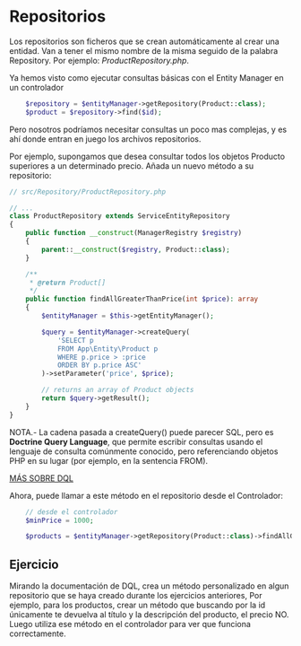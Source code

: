# Repositorios 
Los repositorios son ficheros que se crean automáticamente al crear una entidad. Van a tener el mismo nombre de la misma seguido de la palabra Repository. Por ejemplo: *ProductRepository.php*.

Ya hemos visto como ejecutar consultas básicas con el Entity Manager en un controlador
```php
    $repository = $entityManager->getRepository(Product::class);
    $product = $repository->find($id);
```
Pero nosotros podríamos necesitar consultas un poco mas complejas, y es ahí donde entran en juego los archivos repositorios.

Por ejemplo, supongamos que desea consultar todos los objetos Producto superiores a un determinado precio. Añada un nuevo método a su repositorio:

```php
// src/Repository/ProductRepository.php

// ...
class ProductRepository extends ServiceEntityRepository
{
    public function __construct(ManagerRegistry $registry)
    {
        parent::__construct($registry, Product::class);
    }

    /**
     * @return Product[]
     */
    public function findAllGreaterThanPrice(int $price): array
    {
        $entityManager = $this->getEntityManager();

        $query = $entityManager->createQuery(
            'SELECT p
            FROM App\Entity\Product p
            WHERE p.price > :price
            ORDER BY p.price ASC'
        )->setParameter('price', $price);

        // returns an array of Product objects
        return $query->getResult();
    }
}
```

NOTA.- La cadena pasada a createQuery() puede parecer SQL, pero es **Doctrine Query Language**, que permite escribir consultas usando el lenguaje de consulta comúnmente conocido, pero referenciando objetos PHP en su lugar (por ejemplo, en la sentencia FROM).

[MÁS SOBRE DQL](https://www.doctrine-project.org/projects/doctrine-orm/en/2.15/reference/dql-doctrine-query-language.html#doctrine-query-language)

Ahora, puede llamar a este método en el repositorio desde el Controlador:
```php
    // desde el controlador
    $minPrice = 1000;

    $products = $entityManager->getRepository(Product::class)->findAllGreaterThanPrice($minPrice);
```

## Ejercicio
Mirando la documentación de DQL, crea un método personalizado en algun repositorio que se haya creado durante los ejercicios anteriores, Por ejemplo, para los productos, crear un método que buscando por la id únicamente te devuelva al título y la descripción del producto, el precio NO. Luego utiliza ese método en el controlador para ver que funciona correctamente. 
